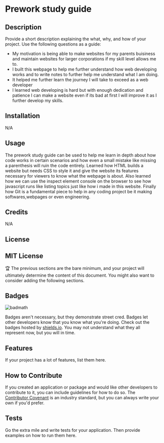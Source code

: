 # Prework study guide

## Description

Provide a short description explaining the what, why, and how of your project. Use the following questions as a guide:

- My motivation is being able to make websites for my parents buisiness and maintain websites for larger corporations if my skill level allows me to.
- I built this webpage to help me further understand how web developing works and to write notes to further help me understand what I am doing.
- It helped me further learn the journey I will take to exceed as a web developer
- I learned web developing is hard but with enough dedication and patience I can make a website even if its bad at first I will improve it as I further develop my skills.

## Installation

N/A

## Usage

The prework study guide can be used to help me learn in depth about how code works in certain scenarios and how even a small mistake like missing a parenthesis will ruin the code entirely. Learned how HTML builds a website but needs CSS to style it and give the website its features necessary for viewers to know what the webpage is about. Also learned how we can use the inspect element console on the browser to see how javascript runs like listing topics just like how i made in this website. Finally how Git is a fundamental piece to help in any coding project be it making softwares,webpages or even engineering.

## Credits

N/A

## License

MIT License
---

🏆 The previous sections are the bare minimum, and your project will ultimately determine the content of this document. You might also want to consider adding the following sections.

## Badges

![badmath](https://img.shields.io/github/languages/top/nielsenjared/badmath)

Badges aren't necessary, but they demonstrate street cred. Badges let other developers know that you know what you're doing. Check out the badges hosted by [shields.io](https://shields.io/). You may not understand what they all represent now, but you will in time.

## Features

If your project has a lot of features, list them here.

## How to Contribute

If you created an application or package and would like other developers to contribute to it, you can include guidelines for how to do so. The [Contributor Covenant](https://www.contributor-covenant.org/) is an industry standard, but you can always write your own if you'd prefer.

## Tests

Go the extra mile and write tests for your application. Then provide examples on how to run them here.
